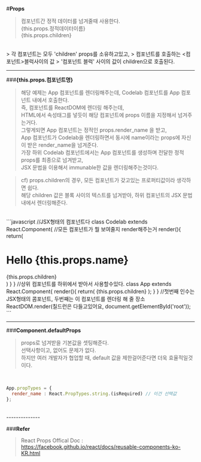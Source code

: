 #**Props**
> 컴포넌트간 정적 데이터를 넘겨줄때 사용한다.<br>
> {this.props.정적데이터이름} <br>
> {this.props.children} <br>
</br>
> 각 컴포넌트는 모두 'children' props를 소유하고있고,
> 컴포넌트를 호출하는 <컴포넌트>블럭사이의 값</컴포넌트>
> '컴포넌트 블럭' 사이의 값이 children으로 호출된다.


---------

###**{this.props.컴포넌트명}**
> 해당 예제는 App 컴포넌트를 렌더링해주는데, Codelab 컴포넌트를 App 컴포넌트 내에서 호출한다.<br>
> 즉, <App></App> 컴포넌트를 ReactDOM에 렌더링 해주는데,</br>
> HTML에서 속성태그를 넣듯이 해당 컴포넌트에 props 이름을 지정해서 넘겨주는거다.</br>
> 그렇게되면 App 컴포넌트는 정적인 props.render_name 을 받고,</br>
> App 컴포넌트가 Codelab을 렌더링하면서 동시에 name이라는 props에 자신이 받은 render_name을 넘겨준다.</br>
> 가장 하위 Codelab 컴포넌트에서는 App 컴포넌트를 생성하며 전달한 정적 props를 최종으로 넘겨받고,</br>
> JSX 문법을 이용해서 immunable한 값을 렌더링해주는것이다.</br>

> cf) props.children의 경우, 모든 컴포넌트가 갖고있는 프로퍼티값이라 생각하면 쉽다.</br>
> 해당 children 값은 블록 사이의 텍스트를 넘겨받아, 하위 컴포넌트의 JSX 문법 내에서 렌더링해준다.

</br>
```javascript
//JSX형태의 컴포넌트다
class Codelab extends React.Component{
  //모든 컴포넌트가 뭘 보여줄지 render해주는거
  render(){
    return(
      <div>
        <h1>Hello {this.props.name}</h1>
        <div>{this.props.children}</div>
      </div>
    )    
  }
}
//상위 컴포넌트를 하위에서 받아서 사용할수있다.
class App extends React.Component{
 render(){
   return(
    <Codelab name={this.props.render_name}>{this.props.children}</Codelab>
   );
 }
}
//첫번째 인수는 JSX형태의 콤포넌트, 두번째는 이 컴포넌트를 렌더링 해 줄 장소
ReactDOM.render(<App render_name="World">칠드런은 다들고있어요</App>, document.getElementById('root'));
```

-------------

###**Component.defaultProps**
> props로 넘겨받을 기본값을 셋팅해준다.<br>
> 선택사항이고, 없어도 문제가 없다.<br>
> 하지만 여러 개발자가 협업할 때, default 값을 제한걸어준다면 더욱 효율적일것이다.<br>
</br>

```javascript
App.propTypes = {
  render_name : React.PropTypes.string.(isRequired) // 이건 선택값
};

```

</br>
--------------

###**Refer**
>React Props Offical Doc : https://facebook.github.io/react/docs/reusable-components-ko-KR.html

